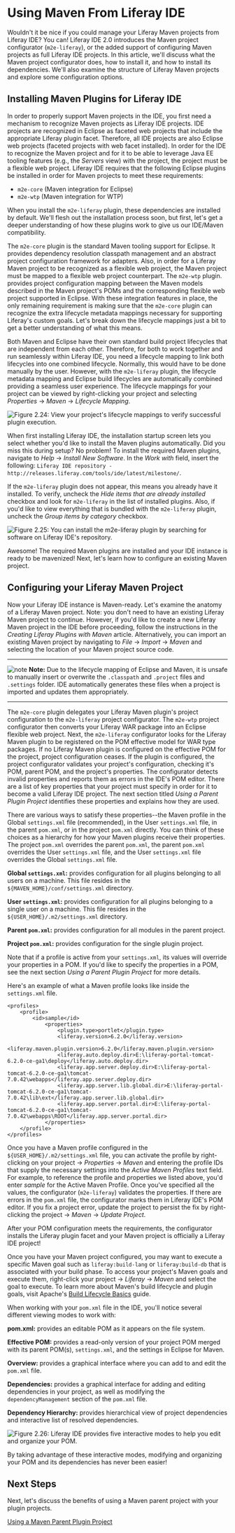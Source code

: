 # Using Maven From Liferay IDE

Wouldn't it be nice if you could manage your Liferay Maven projects from Liferay
IDE? You can! Liferay IDE 2.0 introduces the Maven project configurator
(`m2e-liferay`), or the added support of configuring Maven projects as full
Liferay IDE projects. In this article, we'll discuss what the Maven project
configurator does, how to install it, and how to install its dependencies. We'll
also examine the structure of Liferay Maven projects and explore some
configuration options.

## Installing Maven Plugins for Liferay IDE

In order to properly support Maven projects in the IDE, you first need a
mechanism to recognize Maven projects as Liferay IDE projects. IDE projects are
recognized in Eclipse as faceted web projects that include the appropriate
Liferay plugin facet. Therefore, all IDE projects are also Eclipse web projects
(faceted projects with web facet installed). In order for the IDE to recognize
the Maven project and for it to be able to leverage Java EE tooling features
(e.g., the *Servers* view) with the project, the project must be a flexible web
project. Liferay IDE requires that the following Eclipse plugins be installed
in order for Maven projects to meet these requirements: 

- `m2e-core` (Maven integration for Eclipse)
- `m2e-wtp` (Maven integration for WTP)

When you install the `m2e-liferay` plugin, these dependencies are installed by
default. We'll flesh out the installation process soon, but first, let's get a
deeper understanding of how these plugins work to give us our IDE/Maven
compatibility. 

The `m2e-core` plugin is the standard Maven tooling support for Eclipse. It
provides dependency resolution classpath management and an abstract project
configuration framework for adapters. Also, in order for a Liferay Maven project
to be recognized as a flexible web project, the Maven project must be mapped to
a flexible web project counterpart. The `m2e-wtp` plugin. provides project
configuration mapping between the Maven models described in the Maven project's
POMs and the corresponding flexible web project supported in Eclipse. With these
integration features in place, the only remaining requirement is making sure
that the `m2e-core` plugin can recognize the extra lifecycle metadata mappings
necessary for supporting Liferay's custom goals. Let's break down the lifecycle
mappings just a bit to get a better understanding of what this means. 

Both Maven and Eclipse have their own standard build project lifecycles that are
independent from each other. Therefore, for both to work together and run
seamlessly within Liferay IDE, you need a lifecycle mapping to link both
lifecycles into one combined lifecycle. Normally, this would have to be done
manually by the user. However, with the `m2e-liferay` plugin, the lifecycle
metadata mapping and Eclipse build lifecycles are automatically combined
providing a seamless user experience. The lifecycle mappings for your project
can be viewed by right-clicking your project and selecting *Properties* &rarr;
*Maven* &rarr; *Lifecycle Mapping*. 

![Figure 2.24: View your project's lifecycle mappings to verify successful plugin execution.](../../images/maven-lifecycle-mapping.png)

When first installing Liferay IDE, the installation startup screen lets you
select whether you'd like to install the Maven plugins automatically. Did you
miss this during setup? No problem! To install the required Maven plugins,
navigate to *Help* &rarr; *Install New Software*. In the *Work with* field,
insert the following: `Liferay IDE repository -
http://releases.liferay.com/tools/ide/latest/milestone/`. 

If the `m2e-liferay` plugin does not appear, this means you already have it
installed. To verify, uncheck the *Hide items that are already installed*
checkbox and look for `m2e-liferay` in the list of installed plugins. Also, if
you'd like to view everything that is bundled with the `m2e-liferay` plugin,
uncheck the *Group items by category* checkbox. 

![Figure 2.25: You can install the `m2e-liferay` plugin by searching for software on Liferay IDE's repository.](../../images/m2e-liferay-installation.png)

Awesome! The required Maven plugins are installed and your IDE instance is ready
to be mavenized! Next, let's learn how to configure an existing Maven project.

## Configuring your Liferay Maven Project

Now your Liferay IDE instance is Maven-ready. Let's examine the anatomy of a
Liferay Maven project. Note: you don't need to have an existing Liferay Maven
project to continue. However, if you'd like to create a new Liferay Maven
project in the IDE before proceeding, follow the instructions in the *Creating
Liferay Plugins with Maven* article. Alternatively, you can import an existing
Maven project by navigating to *File* &rarr; *Import* &rarr; *Maven* and
selecting the location of your Maven project source code. 

---

![note](../../images/tip-pen-paper.png) **Note:** Due to the lifecycle mapping
of Eclipse and Maven, it is unsafe to manually insert or overwrite the
`.classpath` and `.project` files and `.settings` folder. IDE automatically
generates these files when a project is imported and updates them appropriately.

---

The `m2e-core` plugin delegates your Liferay Maven plugin's project
configuration to the `m2e-liferay` project configurator. The `m2e-wtp` project
configurator then converts your Liferay WAR package into an Eclipse flexible web
project. Next, the `m2e-liferay` configurator looks for the Liferay Maven plugin
to be registered on the POM effective model for WAR type packages. If no Liferay
Maven plugin is configured on the effective POM for the project, project
configuration ceases. If the plugin is configured, the project configurator
validates your project's configuration, checking it's POM, parent POM, and the
project's properties. The configurator detects invalid properties and reports
them as errors in the IDE's POM editor. There are a list of key properties that
your project must specify in order for it to become a valid Liferay IDE project.
The next section titled *Using a Parent Plugin Project* identifies these
properties and explains how they are used. 

There are various ways to satisfy these properties--the Maven profile in the
Global `settings.xml` file (recommended), in the User `settings.xml` file, in
the parent `pom.xml`, or in the project `pom.xml` directly. You can think of
these choices as a hierarchy for how your Maven plugins receive their
properties. The project `pom.xml` overrides the parent `pom.xml`, the parent
`pom.xml` overrides the User `settings.xml` file, and the User `settings.xml`
file overrides the Global `settings.xml` file. 

**Global `settings.xml`:** provides configuration for all plugins belonging to
all users on a machine. This file resides in the
`${MAVEN_HOME}/conf/settings.xml` directory.

**User `settings.xml`:** provides configuration for all plugins belonging to a
single user on a machine. This file resides in the
`${USER_HOME}/.m2/settings.xml` directory.

**Parent `pom.xml`:** provides configuration for all modules in the parent
project.

**Project `pom.xml`:** provides configuration for the single plugin project.

Note that if a profile is active from your `settings.xml`, its values will
override your properties in a POM. If you'd like to specify the properties in a
POM, see the next section *Using a Parent Plugin Project* for more details. 

Here's an example of what a Maven profile looks like inside the `settings.xml`
file.

    <profiles>
        <profile>
            <id>sample</id>
                <properties>
                    <plugin.type>portlet</plugin.type>
                    <liferay.version>6.2.0</liferay.version>
                    <liferay.maven.plugin.version>6.2.0</liferay.maven.plugin.version>
                    <liferay.auto.deploy.dir>E:\liferay-portal-tomcat-6.2.0-ce-ga1\deploy</liferay.auto.deploy.dir>
                    <liferay.app.server.deploy.dir>E:\liferay-portal-tomcat-6.2.0-ce-ga1\tomcat-7.0.42\webapps</liferay.app.server.deploy.dir>
                    <liferay.app.server.lib.global.dir>E:\liferay-portal-tomcat-6.2.0-ce-ga1\tomcat-7.0.42\lib\ext</liferay.app.server.lib.global.dir>
                    <liferay.app.server.portal.dir>E:\liferay-portal-tomcat-6.2.0-ce-ga1\tomcat-7.0.42\webapps\ROOT</liferay.app.server.portal.dir>
                </properties>
        </profile>
    </profiles>

Once you have a Maven profile configured in the `${USER_HOME}/.m2/settings.xml`
file, you can activate the profile by right-clicking on your project &rarr;
*Properties* &rarr; *Maven* and entering the profile IDs that supply the
necessary settings into the *Active Maven Profiles* text field. For example, to
reference the profile and properties we listed above, you'd enter *sample* for
the Active Maven Profile. Once you've specified all the values, the configurator
(`m2e-liferay`) validates the properties. If there are errors in the `pom.xml`
file, the configurator marks them in Liferay IDE's POM editor. If you fix a
project error, update the project to persist the fix by right-clicking the
project &rarr; *Maven* &rarr; *Update Project*. 

After your POM configuration meets the requirements, the configurator installs
the Liferay plugin facet and your Maven project is officially a Liferay IDE
project! 

Once you have your Maven project configured, you may want to execute a specific
Maven goal such as `liferay:build-lang` or `liferay:build-db` that is associated
with your build phase. To access your project's Maven goals and execute them,
right-click your project &rarr; *Liferay* &rarr; *Maven* and select the goal to
execute. To learn more about Maven's build lifecycle and plugin goals, visit
Apache's [Build Lifecycle
Basics](http://maven.apache.org/guides/introduction/introduction-to-the-lifecycle.html#Build_Lifecycle_Basics)
guide.

When working with your `pom.xml` file in the IDE, you'll notice several
different viewing modes to work with:

**pom.xml:** provides an editable POM as it appears on the file system.

**Effective POM:** provides a read-only version of your project POM merged with
its parent POM(s), `settings.xml`, and the settings in Eclipse for Maven.

**Overview:** provides a graphical interface where you can add to and edit the
`pom.xml` file.

**Dependencies:** provides a graphical interface for adding and editing
dependencies in your project, as well as modifying the `dependencyManagement`
section of the `pom.xml` file.

**Dependency Hierarchy:** provides hierarchical view of project dependencies and
interactive list of resolved dependencies.

![Figure 2.26: Liferay IDE provides five interactive modes to help you edit and organize your POM.](../../images/pom-editor-features.png)

By taking advantage of these interactive modes, modifying and organizing your
POM and its dependencies has never been easier!

## Next Steps

Next, let's discuss the benefits of using a Maven parent project with your
plugin projects. 

[Using a Maven Parent Plugin Project](http://www.liferay.com)
